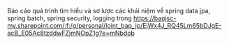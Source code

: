 Báo cáo quá trình tìm hiểu và sơ lược các khái niệm về spring data jpa, spring batch, spring security, logging trong https://bapjsc-my.sharepoint.com/:f:/g/personal/loint_bap_jp/EjWx4J_RQ45Lm65bDJgE-acB_E05Ac8tzddwFZjmNOpZ1g?e=mNbdob
